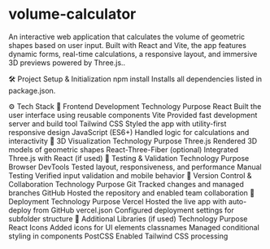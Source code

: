 # volume-calculator
An interactive web application that calculates the volume of geometric shapes based on user input. Built with React and Vite, the app features dynamic forms, real-time calculations, a responsive layout, and immersive 3D previews powered by Three.js..

🛠️ Project Setup & Initialization
npm install
Installs all dependencies listed in package.json.

⚙️ Tech Stack
🧱 Frontend Development
Technology	Purpose
React	Built the user interface using reusable components
Vite	Provided fast development server and build tool
Tailwind CSS	Styled the app with utility-first responsive design
JavaScript (ES6+)	Handled logic for calculations and interactivity
🎨 3D Visualization
Technology	Purpose
Three.js	Rendered 3D models of geometric shapes
React-Three-Fiber (optional)	Integrated Three.js with React (if used)
🧪 Testing & Validation
Technology	Purpose
Browser DevTools	Tested layout, responsiveness, and performance
Manual Testing	Verified input validation and mobile behavior
🔄 Version Control & Collaboration
Technology	Purpose
Git	Tracked changes and managed branches
GitHub	Hosted the repository and enabled team collaboration
🚀 Deployment
Technology	Purpose
Vercel	Hosted the live app with auto-deploy from GitHub
vercel.json	Configured deployment settings for subfolder structure
🧩 Additional Libraries (if used)
Technology	Purpose
React Icons	Added icons for UI elements
classnames	Managed conditional styling in components
PostCSS	Enabled Tailwind CSS processing
